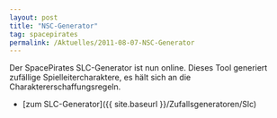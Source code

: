 ```yaml
---
layout: post
title: "NSC-Generator"
tag: spacepirates
permalink: /Aktuelles/2011-08-07-NSC-Generator
---
```


Der SpacePirates SLC-Generator ist nun online. Dieses Tool generiert zufällige Spielleitercharaktere, es hält sich an die Charaktererschaffungsregeln.

- [zum SLC-Generator]({{ site.baseurl }}/Zufallsgeneratoren/Slc)


